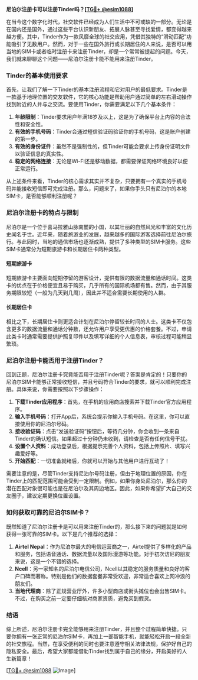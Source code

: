 **尼泊尔注册卡可以注册Tinder吗？[[TG💪+ @esim1088](https://t.me/s/esim1088)]**

在当今这个数字化时代，社交软件已经成为人们生活中不可或缺的一部分。无论是在国内还是国外，通过这些平台认识新朋友、拓展人脉甚至寻找爱情，都变得越来越方便。其中，Tinder作为一款风靡全球的社交应用，凭借其独特的“滑动匹配”功能吸引了无数用户。然而，对于一些在国外旅行或长期居住的人来说，是否可以用当地的SIM卡或者临时注册卡来注册Tinder，却是一个常常被提起的问题。今天，我们就来聊聊这个问题——尼泊尔注册卡能不能用来注册Tinder。

### Tinder的基本使用要求

首先，让我们了解一下Tinder的基本注册流程和它对用户的最低要求。Tinder是一款基于地理位置的交友软件，它的核心功能是帮助用户通过简单的左右滑动操作找到附近的人并与之交流。要使用Tinder，你需要满足以下几个基本条件：

1. **年龄限制**：Tinder要求用户年满18岁及以上，这是为了确保平台上内容的合法性和安全性。
2. **有效的手机号码**：Tinder会通过短信验证码验证你的手机号码，这是账户创建的第一步。
3. **有效的身份证件**：虽然不是强制性的，但Tinder可能会要求上传身份证明文件以验证信息的真实性。
4. **稳定的网络连接**：无论是Wi-Fi还是移动数据，都需要保证网络环境良好以便正常运行。

从上述条件来看，Tinder的核心需求其实并不复杂，只要拥有一个真实的手机号码并能接收短信即可完成注册。那么，问题来了，如果你手头只有尼泊尔的本地SIM卡，是否能够顺利注册呢？

### 尼泊尔注册卡的特点与限制

尼泊尔是一个位于喜马拉雅山脉南麓的小国，以其壮丽的自然风光和丰富的文化历史闻名于世。近年来，随着旅游业的发展，越来越多的国际游客选择前往尼泊尔旅行。与此同时，当地的通信市场也逐渐成熟，提供了多种类型的SIM卡服务。这些SIM卡通常分为短期旅游卡和长期居住卡两种类型。

#### 短期旅游卡
短期旅游卡主要面向短期停留的游客设计，提供有限的数据流量和通话时间。这类卡的优点在于价格便宜且易于购买，几乎所有的国际机场都有售。然而，由于其服务期限较短（一般为几天到几周），因此并不适合需要长期使用的人群。

#### 长期居住卡
相比之下，长期居住卡则更适合计划在尼泊尔停留较长时间的人士。这类卡不仅包含更多的数据流量和通话分钟数，还允许用户享受更优惠的价格套餐。不过，申请此类卡时通常需要提供护照复印件以及填写详细的个人信息表，审核过程可能稍显繁琐。

### 尼泊尔注册卡能否用于注册Tinder？

回到正题，尼泊尔注册卡究竟能否用于注册Tinder呢？答案是肯定的！只要你的尼泊尔SIM卡能够正常接收短信，并且号码符合Tinder的要求，就可以顺利完成注册。具体来说，你需要按照以下步骤操作：

1. **下载Tinder应用程序**：首先，在手机的应用商店搜索并下载Tinder官方应用程序。
2. **输入手机号码**：打开App后，系统会提示你输入手机号码。在这里，你可以直接使用你的尼泊尔号码。
3. **接收验证码**：点击“发送验证码”按钮后，等待几分钟，你会收到一条来自Tinder的确认短信。如果超过十分钟仍未收到，请检查是否有任何信号干扰。
4. **设置个人资料**：成功登录后，根据提示完善个人资料，包括上传照片、填写兴趣爱好等。
5. **开始匹配**：一切准备就绪后，你就可以开始与其他用户进行互动了！

需要注意的是，尽管Tinder支持尼泊尔号码注册，但由于地理位置的原因，你在Tinder上的匹配范围可能会受到一定限制。例如，如果你身处尼泊尔，那么你的潜在匹配对象很可能也是在尼泊尔及其周边地区。因此，如果你希望扩大自己的交友圈子，建议定期更换位置设置。

### 如何获取可靠的尼泊尔SIM卡？

既然知道了尼泊尔注册卡是可以用来注册Tinder的，那么接下来的问题就是如何获得一张可靠的SIM卡。以下是几个推荐的选择：

1. **Airtel Nepal**：作为尼泊尔最大的电信运营商之一，Airtel提供了多样化的产品和服务，包括语音通话、数据流量以及国际漫游等功能。对于初次访尼的朋友来说，这是一个不错的选择。
2. **Ncell**：另一家知名的尼泊尔电信公司，Ncell以其稳定的服务质量和良好的客户口碑而著称。特别是他们的数据套餐非常受欢迎，非常适合喜欢上网冲浪的朋友们。
3. **当地代理商**：除了正规营业厅外，许多小型商店或街头摊位也会出售SIM卡。不过，在购买之前一定要仔细核对商家资质，避免买到假货。

### 结语

综上所述，尼泊尔注册卡完全能够用来注册Tinder，并且整个过程简单快捷。只要你拥有一张正常的尼泊尔SIM卡，再加上一部智能手机，就能轻松开启一段全新的社交旅程。当然，在享受便利的同时也要注意遵守相关法律法规，保护好自己的隐私安全。最后，希望大家都能借助Tinder找到属于自己的缘分，开启美好的人生新篇章！

[[TG💪+ @esim1088](https://t.me/s/esim1088) ![Image](https://i.postimg.cc/4NQfJmqS/Snipaste-2025-05-13-00-14-12.png)]